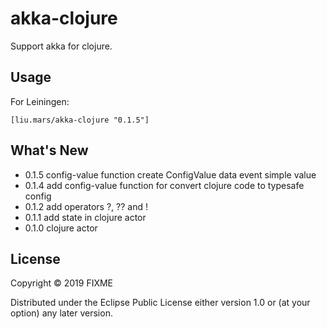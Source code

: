 # akka-clojure

Support akka for clojure. 

## Usage

For Leiningen:
```
[liu.mars/akka-clojure "0.1.5"]
```

## What's New

 - 0.1.5 config-value function create ConfigValue data event simple value
 - 0.1.4 add config-value function for convert clojure code to typesafe config
 - 0.1.2 add operators ?, ?? and !
 - 0.1.1 add state in clojure actor
 - 0.1.0 clojure actor

## License

Copyright © 2019 FIXME

Distributed under the Eclipse Public License either version 1.0 or (at
your option) any later version.
